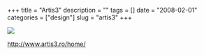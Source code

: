 +++
title = "Artis3"
description = ""
tags = []
date = "2008-02-01"
categories = ["design"]
slug = "artis3"
+++


 

  <div id="screens-thumbs" class="clearfix">
    <div class="txt-center" id="design-submission"><a href="http://www.artis3.ro/home/"><img id='bluga-thumbnail-1001' class='bluga-thumbnail large' src='//media.konigi.com/bluga/
wt47f281ac7a567_0.jpg'/></a></div>  
  </div>   
<p><a href="http://www.artis3.ro/home/">http://www.artis3.ro/home/</a></p>




